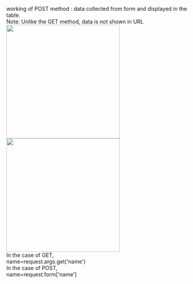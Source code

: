 working of POST method : data collected from form and displayed in the table.<br>
Note: Unlike the GET method, data is not shown in URL
<img src="https://github.com/alenscaria/Flask/assets/63664995/d2407ca2-b539-458d-b6f4-bdf54f5e1cbb" width=300>
<img src="https://github.com/alenscaria/Flask/assets/63664995/29a9c0a5-d999-45a2-a80b-72fba41d291b" width=300>
<br>
In the case of GET, <br>
name=request.args.get('name')
<br>
In the case of POST, <br>
name=request.form['name']
